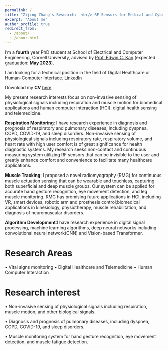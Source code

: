 ```yaml
---
permalink: /
title: "Zijing Zhang's Research:  <br/> RF Sensors for Medical and Cyber-physical Intelligence"
excerpt: "About me"
author_profile: true
redirect_from: 
  - /about/
  - /about.html
---
```



I’m a **fourth** year PhD student at School of Electrical and Computer Engineering, Cornell University, advised by [Prof. Edwin C. Kan](https://kan.ece.cornell.edu/) (expected graduation: **May 2023**). 

I am looking for a technical position in the field of Digital Healthcare or Human-Computer Interface. [LinkedIn](http://www.linkedin.com/in/zijing-zhang-9040731b8)

Download my **CV** [here](http://zijingzhang1997.github.io/files/cv2.pdf).

My present research interests focus on non-invasive sensing of physiological signals including respiration and muscle motion for biomedical applications and human computer interaction (HCI). digital health sensing and telemedicine.

**Respiration Monitoring**: I have research experience in diagnosis and prognosis of respiratory and pulmonary diseases, including dyspnea, COPD, COVID-19, and sleep disorders. Non-invasive sensing of physiological signals including respiratory rate, respiratory volume, and heart rate with high user comfort is of great significance for health diagnostic systems. My research seeks non-contact and continuous measuring system utilizing RF sensors that can be invisible to the user and greatly enhance comfort and convenience to facilitate many healthcare applications.

**Muscle Tracking**: I proposed a novel radiomyography (RMG) for continuous muscle actuation sensing that can be wearable and touchless, capturing both superficial and deep muscle groups. Our system can be applied for accurate hand gesture recognition, eye movement detection, and leg muscle monitoring. RMG has promising future applications in HCI, including VR, smart devices, robotic arm and prosthesis control;biomedical applications in kinesiology, physiotherapy, muscle rehabilitation, and diagnosis of neuromuscular disorders.

**Algorithm Development**:I have research experience in digital signal processing, machine learning algorithms, deep neural networks including convolutional neural network(CNN) and Vision-based Transformer. 

Research Areas
======
•	Vital signs monitoring 
•	Digital Healthcare and Telemedicine
•	Human Computer Interaction


Research interest
======
•	Non-invasive sensing of physiological signals including respiration, muscle motion, and other biological signals.

•	Diagnosis and prognosis of pulmonary diseases, including dyspnea, COPD, COVID-19, and sleep disorders. 

•	Muscle monitoring system for hand gesture recognition, eye movement detection, and muscle fatigue detection. 





